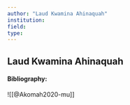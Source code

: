 ```yaml
---
author: "Laud Kwamina Ahinaquah"
institution:
field:
type:
---
```


## Laud Kwamina Ahinaquah
#### Bibliography:

![[@Akomah2020-mu]]